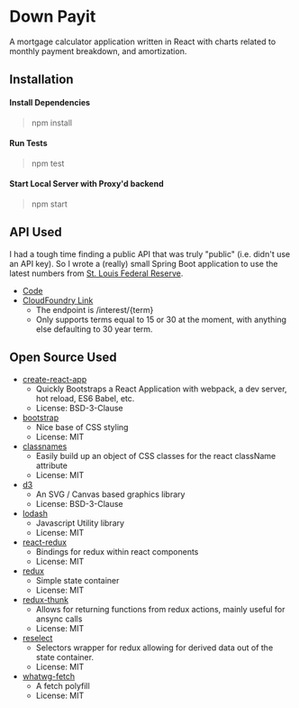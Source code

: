 # Down Payit

A mortgage calculator application written in React with charts related to monthly payment breakdown, and amortization.

## Installation
#### Install Dependencies
> npm install

#### Run Tests
> npm test

#### Start Local Server with Proxy'd backend
> npm start

## API Used
I had a tough time finding a public API that was truly "public" (i.e. didn't use an API key).  So I wrote a (really) small 
Spring Boot application to use the latest numbers from [St. Louis Federal Reserve](https://www.stlouisfed.org/).

* [Code](https://github.com/jkupcho/interest-ed)
* [CloudFoundry Link](http://interest-ed.cfapps.io/)
    * The endpoint is /interest/{term}
    * Only supports terms equal to 15 or 30 at the moment, with anything else defaulting to 30 year term.

##  Open Source Used
* [create-react-app](https://github.com/facebookincubator/create-react-app)
    * Quickly Bootstraps a React Application with webpack, a dev server, hot reload, ES6 Babel, etc.
    * License: BSD-3-Clause
* [bootstrap](https://github.com/twbs/bootstrap)
    * Nice base of CSS styling
    * License: MIT
* [classnames](https://github.com/JedWatson/classnames)
    * Easily build up an object of CSS classes for the react className attribute
    * License: MIT
* [d3](https://github.com/d3/d3)
    * An SVG / Canvas based graphics library
    * License: BSD-3-Clause
* [lodash](https://github.com/lodash/lodash)
    * Javascript Utility library
    * License: MIT
* [react-redux](https://github.com/reactjs/react-redux)
    * Bindings for redux within react components
    * License: MIT
* [redux](https://github.com/reactjs/redux)
    * Simple state container
    * License: MIT
* [redux-thunk](https://github.com/gaearon/redux-thunk)
    * Allows for returning functions from redux actions, mainly useful for ansync calls
    * License: MIT
* [reselect](https://github.com/reactjs/reselect)
    * Selectors wrapper for redux allowing for derived data out of the state container.
    * License: MIT
* [whatwg-fetch](https://github.com/github/fetch)
    * A fetch polyfill
    * License: MIT
    